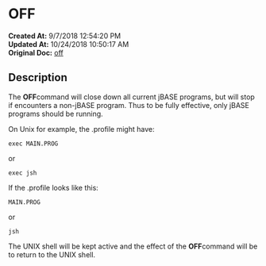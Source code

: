 # OFF

**Created At:** 9/7/2018 12:54:20 PM  
**Updated At:** 10/24/2018 10:50:17 AM  
**Original Doc:** [off](https://docs.jbase.com/46963-utilities/off)  


## Description 

The **OFF**command will close down all current jBASE programs, but will stop if encounters a non-jBASE program. Thus to be fully effective, only jBASE programs should be running.

On Unix for example, the .profile might have:

```
exec MAIN.PROG
```

or

```
exec jsh
```



If the .profile looks like this:

```
MAIN.PROG
```

or

```
jsh
```

The UNIX shell will be kept active and the effect of the **OFF**command will be to return to the UNIX shell.
